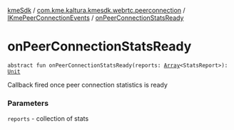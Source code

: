[kmeSdk](../../index.md) / [com.kme.kaltura.kmesdk.webrtc.peerconnection](../index.md) / [IKmePeerConnectionEvents](index.md) / [onPeerConnectionStatsReady](./on-peer-connection-stats-ready.md)

# onPeerConnectionStatsReady

`abstract fun onPeerConnectionStatsReady(reports: `[`Array`](https://kotlinlang.org/api/latest/jvm/stdlib/kotlin/-array/index.html)`<StatsReport>): `[`Unit`](https://kotlinlang.org/api/latest/jvm/stdlib/kotlin/-unit/index.html)

Callback fired once peer connection statistics is ready

### Parameters

`reports` - collection of stats